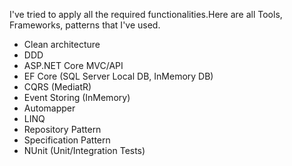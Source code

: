 I've tried to apply all the required functionalities.Here are all Tools, Frameworks, patterns that I've used.
* Clean architecture
* DDD
* ASP.NET Core MVC/API
* EF Core (SQL Server Local DB, InMemory DB)
* CQRS (MediatR)
* Event Storing (InMemory)
* Automapper
* LINQ
* Repository Pattern
* Specification Pattern
* NUnit (Unit/Integration Tests)
